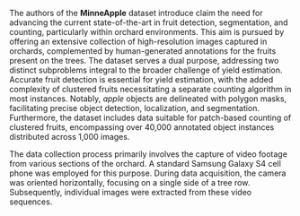 The authors of the **MinneApple** dataset introduce claim the need for advancing the current state-of-the-art in fruit detection, segmentation, and counting, particularly within orchard environments. This aim is pursued by offering an extensive collection of high-resolution images captured in orchards, complemented by human-generated annotations for the fruits present on the trees. The dataset serves a dual purpose, addressing two distinct subproblems integral to the broader challenge of yield estimation. Accurate fruit detection is essential for yield estimation, with the added complexity of clustered fruits necessitating a separate counting algorithm in most instances. Notably, *apple* objects are delineated with polygon masks, facilitating precise object detection, localization, and segmentation. Furthermore, the dataset includes data suitable for patch-based counting of clustered fruits, encompassing over 40,000 annotated object instances distributed across 1,000 images.

The data collection process primarily involves the capture of video footage from various sections of the orchard. A standard Samsung Galaxy S4 cell phone was employed for this purpose. During data acquisition, the camera was oriented horizontally, focusing on a single side of a tree row. Subsequently, individual images were extracted from these video sequences.
